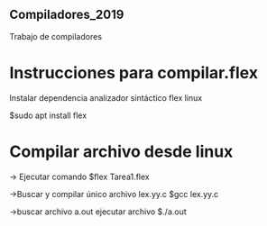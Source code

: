 ## Compiladores_2019
Trabajo de compiladores

# Instrucciones para compilar.flex

Instalar dependencia analizador sintáctico flex linux

$sudo apt install flex

# Compilar archivo desde linux

-> Ejecutar comando
$flex Tarea1.flex

->Buscar y compilar único archivo lex.yy.c
$gcc lex.yy.c

->buscar archivo a.out ejecutar archivo
$./a.out
